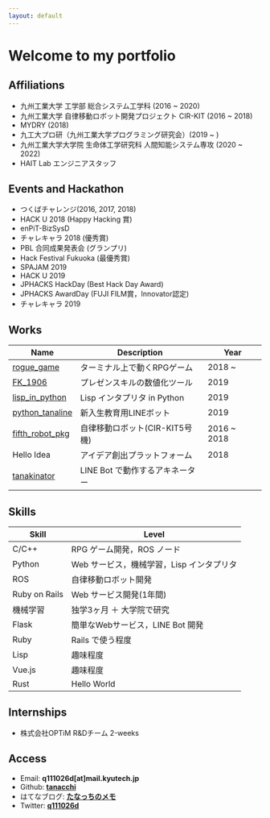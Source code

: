 ```yaml
---
layout: default
---
```


# Welcome to my portfolio


## Affiliations
  * 九州工業大学 工学部 総合システム工学科 (2016 ~ 2020)
  * 九州工業大学 自律移動ロボット開発プロジェクト CIR-KIT (2016 ~ 2018)
  * MYDRY (2018)
  * 九工大プロ研（九州工業大学プログラミング研究会）(2019 ~ )
  * 九州工業大学大学院 生命体工学研究科 人間知能システム専攻 (2020 ~ 2022)
  * HAIT Lab エンジニアスタッフ

## Events and Hackathon
  * つくばチャレンジ(2016, 2017, 2018)
  * HACK U 2018 (Happy Hacking 賞)
  * enPiT-BizSysD
  * チャレキャラ 2018 (優秀賞)
  * PBL 合同成果発表会 (グランプリ)
  * Hack Festival Fukuoka (最優秀賞)
  * SPAJAM 2019
  * HACK U 2019
  * JPHACKS HackDay (Best Hack Day Award)
  * JPHACKS AwardDay (FUJI FILM賞，Innovator認定)
  * チャレキャラ 2019

## Works

  Name | Description | Year  
  --- | --- | ---  
  [rogue_game](https://github.com/tanacchi/rogue_game) | ターミナル上で動くRPGゲーム | 2018 ~   
  [FK_1906](https://github.com/jphacks/FK_1906) | プレゼンスキルの数値化ツール | 2019  
  [lisp_in_python](https://github.com/tanacchi/lisp_in_python) | Lisp インタプリタ in Python | 2019  
  [python_tanaline](https://github.com/tanacchi/python_tanaline) | 新入生教育用LINEボット | 2019  
  [fifth_robot_pkg](https://github.com/CIR-KIT/fifth_robot_pkg) | 自律移動ロボット(CIR-KIT5号機) | 2016 ~ 2018  
  Hello Idea | アイデア創出プラットフォーム | 2018  
  [tanakinator](https://qr-official.line.me/sid/L/682dslrg.png) | LINE Bot で動作するアキネーター
  
## Skills

  Skill | Level
  --- | ---
  C/C++  | RPG ゲーム開発，ROS ノード
  Python | Web サービス，機械学習，Lisp インタプリタ
  ROS | 自律移動ロボット開発
  Ruby on Rails | Web サービス開発(1年間)
  機械学習 | 独学3ヶ月 ＋ 大学院で研究
  Flask | 簡単なWebサービス，LINE Bot 開発
  Ruby | Rails で使う程度
  Lisp | 趣味程度
  Vue.js | 趣味程度
  Rust | Hello World
  
## Internships
  * 株式会社OPTiM R&Dチーム 2-weeks

## Access
  * Email: **q111026d[at]mail.kyutech.jp**
  * Github: **[tanacchi](https://github.com/tanacchi)**   
  * はてなブログ: **[たなっちのメモ](http://tanacchi.hatenablog.com)**   
  * Twitter: **[q111026d](https://twitter.com/q111026d)**  
